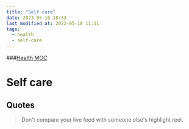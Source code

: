 ```yaml
---
title: "Self care"
date: 2023-05-16 18:33
last_modified_at: 2023-05-18 11:11
tags:
  - health
  - self-care
---
```

###[Health MOC](Health%20MOC.md)

# Self care

## Quotes

> Don't compare your live feed with someone else's highlight reel.

